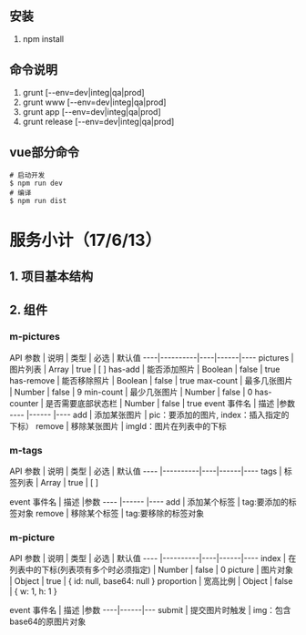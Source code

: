 ## 安装 ##
1. npm install

## 命令说明 ##
1. grunt [--env=dev|integ|qa|prod]
2. grunt www [--env=dev|integ|qa|prod]
3. grunt app [--env=dev|integ|qa|prod]
4. grunt release [--env=dev|integ|qa|prod]

## vue部分命令 ##

```
# 启动开发
$ npm run dev
# 编译
$ npm run dist
```

# 服务小计（17/6/13） #
## 1. 项目基本结构

## 2. 组件 ##
### m-pictures ###
API
 参数 | 说明   | 类型 | 必选 | 默认值
----|----------|----|------|----
pictures | 图片列表  | Array | true  | [ ]
has-add | 能否添加照片 | Boolean | false  | true
has-remove | 能否移除照片 | Boolean | false  | true
max-count | 最多几张图片 | Number | false  | 9
min-count | 最少几张图片 | Number | false  | 0
has-counter | 是否需要底部状态栏 | Number | false  | true
event
事件名 | 描述 |参数
---- |------ |----
add | 添加某张图片 | pic：要添加的图片, index：插入指定的下标）
remove | 移除某张图片 | imgId：图片在列表中的下标

### m-tags ###
API
 参数 | 说明   | 类型 | 必选 | 默认值
---- |----------|----|------|----
tags | 标签列表  | Array | true  | [ ]

event
事件名 | 描述 |参数
---- |------ |----
add | 添加某个标签 | tag:要添加的标签对象
remove | 移除某个标签 | tag:要移除的标签对象

### m-picture ###
API
 参数 | 说明   | 类型 | 必选 | 默认值
---- |----------|----|------|----
index | 在列表中的下标(列表项有多个时必须指定)  | Number | false  | 0
picture | 图片对象  | Object | true  | { id: null, base64: null }
proportion | 宽高比例  | Object | false  | { w: 1, h: 1 }

event
事件名 | 描述 |参数
----|------|---
submit | 提交图片时触发 | img：包含base64的原图片对象


